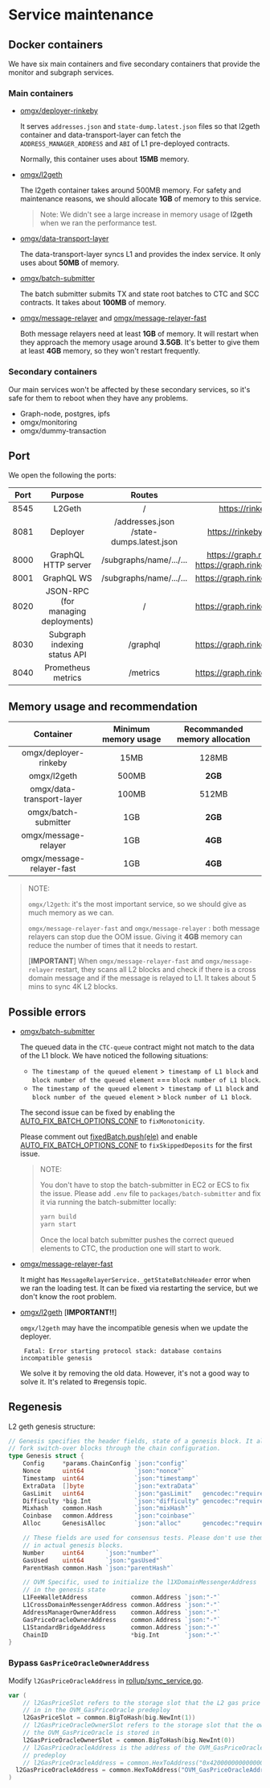 # Service maintenance

## Docker containers

We have six main containers and five secondary containers that provide the monitor and subgraph services.

### Main containers

* [omgx/deployer-rinkeby](https://hub.docker.com/layers/omgx/deployer-rinkeby/production-v1/images/sha256-8ca509eb7a830ee862318225a2d5558f868d139a745edaff448ec3ccb90965e8?context=repo)

  It serves `addresses.json` and `state-dump.latest.json` files so that l2geth container and data-transport-layer can fetch the `ADDRESS_MANAGER_ADDRESS` and `ABI` of L1 pre-deployed contracts.

  Normally, this container uses about **15MB** memory.

* [omgx/l2geth](https://hub.docker.com/layers/156092279/omgx/l2geth/production-v1/images/sha256-d5f099b01629da9ca93af25705d326d90bb7d100695e0a66cc920871705ff890?context=repo)

  The l2geth container takes around 500MB memory. For safety and maintenance reasons, we should allocate **1GB** of memory to this service.

  > Note: We didn't see a large increase in memory usage of **l2geth** when we ran the performance test.

* [omgx/data-transport-layer](https://hub.docker.com/layers/156092207/omgx/data-transport-layer/production-v1/images/sha256-07d4415aab46863b8c7996c1c40f6221f3ac3f697485ccc262a3a6f0478aa4fb?context=repo)

  The data-transport-layer syncs L1 and provides the index service. It only uses about **50MB** of memory.

* [omgx/batch-submitter](https://hub.docker.com/layers/156091606/omgx/batch-submitter/production-v1/images/sha256-b3e61c1350b94cca73853867e1267e6f0e197ffbf7661f76c5c373e85eb3e70f?context=repo)

  The batch submitter submits TX and state root batches to CTC and SCC contracts. It takes about **100MB** of memory.

* [omgx/message-relayer](https://hub.docker.com/layers/156091959/omgx/message-relayer/production-v1/images/sha256-52ae4dbe41895c331ee3dc05955ad8c50c1319f91aaf3b4747d3ded2305382b4?context=repo) and [omgx/message-relayer-fast](https://hub.docker.com/layers/156091184/omgx/message-relayer-fast/production-v1/images/sha256-4e973130ca9cd5704ae3ce83f8c01682851b73835753268203bba91df7213167?context=repo)

  Both message relayers need at least **1GB** of memory. It will restart when they approach the memory usage around **3.5GB**. It's better to give them at least **4GB** memory, so they won't restart frequently.

### Secondary containers

Our main services won't be affected by these secondary services, so it's safe for them to reboot when they have any problems.

* Graph-node, postgres, ipfs
* omgx/monitoring
* omgx/dummy-transaction

## Port

We open the following the ports:

| **Port** |                **Purpose**                |                  **Routes**                   |                             URL                              | **Permission** |
| :------: | :---------------------------------------: | :-------------------------------------------: | :----------------------------------------------------------: | :------------: |
|   8545   |                  L2Geth                   |                       /                       |                 https://rinkeby.omgx.network                 |     Public     |
|   8081   |                 Deployer                  | /addresses.json<br />/state-dumps.latest.json |              https://rinkeby.omgx.network:8081               |     Public     |
|   8000   |            GraphQL HTTP server            |            /subgraphs/name/.../...            | https://graph.rinkeby.omgx.network <br />https://graph.rinkeby.omgx.network:8000 |     Public     |
|   8001   |                GraphQL WS                 |            /subgraphs/name/.../...            |           https://graph.rinkeby.omgx.network:8001            |     Public     |
|   8020   | JSON-RPC<br /> (for managing deployments) |                       /                       |           https://graph.rinkeby.omgx.network:8020            |    Private     |
|   8030   |       Subgraph indexing status API        |                   /graphql                    |           https://graph.rinkeby.omgx.network:8030            |     Public     |
|   8040   |            Prometheus metrics             |                   /metrics                    |           https://graph.rinkeby.omgx.network:8040            |     Public     |

## Memory usage and recommendation

|         Container         | Minimum memory usage | Recommanded memory allocation |
| :-----------------------: | :------------------: | :---------------------------: |
|   omgx/deployer-rinkeby   |         15MB         |             128MB             |
|        omgx/l2geth        |        500MB         |            **2GB**            |
| omgx/data-transport-layer |        100MB         |             512MB             |
|   omgx/batch-submitter    |         1GB          |            **2GB**            |
|   omgx/message-relayer    |         1GB          |            **4GB**            |
| omgx/message-relayer-fast |         1GB          |            **4GB**            |

> NOTE:
>
> `omgx/l2geth`: it's the most important service, so we should give as much memory as we can.
>
> `omgx/message-relayer-fast` and `omgx/message-relayer` : both message relayers can stop due the OOM issue. Giving it **4GB** memory can reduce the number of times that it needs to restart. 
>
> [**IMPORTANT**] When `omgx/message-relayer-fast` and `omgx/message-relayer` restart, they scans all L2 blocks and check if there is a cross domain message and if the message is relayed to L1. It takes about 5 mins to sync 4K L2 blocks.

## Possible errors

* [omgx/batch-submitter](https://hub.docker.com/layers/156091606/omgx/batch-submitter/production-v1/images/sha256-b3e61c1350b94cca73853867e1267e6f0e197ffbf7661f76c5c373e85eb3e70f?context=repo)

  The queued data in the `CTC-queue` contract might not match to the data of the L1 block. We have noticed the following situations:

  * `The timestamp of the queued element` >` timestamp of L1 block` and `block number of the queued element` === `block number of L1 block`.
  * `The timestamp of the queued element` >` timestamp of L1 block` and `block number of the queued element` > `block number of L1 block`.

  The second issue can be fixed by enabling the [AUTO_FIX_BATCH_OPTIONS_CONF](https://github.com/omgnetwork/optimism/blob/8fd511e608744f182f8a10e6fb5aa5d27f581860/packages/batch-submitter/src/exec/run-batch-submitter.ts#L241) to `fixMonotonicity`.

  Please comment out [fixedBatch.push(ele)](https://github.com/omgnetwork/optimism/blob/8fd511e608744f182f8a10e6fb5aa5d27f581860/packages/batch-submitter/src/batch-submitter/tx-batch-submitter.ts#L492) and enable [AUTO_FIX_BATCH_OPTIONS_CONF](https://github.com/omgnetwork/optimism/blob/8fd511e608744f182f8a10e6fb5aa5d27f581860/packages/batch-submitter/src/exec/run-batch-submitter.ts#L241) to `fixSkippedDeposits` for the first issue.

  > NOTE:
  >
  > You don't have to stop the batch-submitter in EC2 or ECS to fix the issue. Please add `.env` file to `packages/batch-submitter` and fix it via running the batch-submitter locally:
  >
  > ```bash
  > yarn build
  > yarn start
  > ```
  >
  > Once the local batch submitter pushes the correct queued elements to CTC, the production one will start to work.

* [omgx/message-relayer-fast](https://hub.docker.com/layers/156091184/omgx/message-relayer-fast/production-v1/images/sha256-4e973130ca9cd5704ae3ce83f8c01682851b73835753268203bba91df7213167?context=repo)

  It might has `MessageRelayerService._getStateBatchHeader` error when we ran the loading test. It can be fixed via restarting the service, but we don't know the root problem.

* [omgx/l2geth](https://hub.docker.com/layers/156092279/omgx/l2geth/production-v1/images/sha256-d5f099b01629da9ca93af25705d326d90bb7d100695e0a66cc920871705ff890?context=repo) [**IMPORTANT!!**]

  `omgx/l2geth` may have the incompatible genesis when we update the deployer.

  ```
   Fatal: Error starting protocol stack: database contains incompatible genesis
  ```

  We solve it by removing the old data. However, it's not a good way to solve it. It's related to #regensis topic.

## Regenesis

L2 geth genesis structure:

```go
// Genesis specifies the header fields, state of a genesis block. It also defines hard
// fork switch-over blocks through the chain configuration.
type Genesis struct {
	Config     *params.ChainConfig `json:"config"`
	Nonce      uint64              `json:"nonce"`
	Timestamp  uint64              `json:"timestamp"`
	ExtraData  []byte              `json:"extraData"`
	GasLimit   uint64              `json:"gasLimit"   gencodec:"required"`
	Difficulty *big.Int            `json:"difficulty" gencodec:"required"`
	Mixhash    common.Hash         `json:"mixHash"`
	Coinbase   common.Address      `json:"coinbase"`
	Alloc      GenesisAlloc        `json:"alloc"      gencodec:"required"`

	// These fields are used for consensus tests. Please don't use them
	// in actual genesis blocks.
	Number     uint64      `json:"number"`
	GasUsed    uint64      `json:"gasUsed"`
	ParentHash common.Hash `json:"parentHash"`

	// OVM Specific, used to initialize the l1XDomainMessengerAddress
	// in the genesis state
	L1FeeWalletAddress            common.Address `json:"-"`
	L1CrossDomainMessengerAddress common.Address `json:"-"`
	AddressManagerOwnerAddress    common.Address `json:"-"`
	GasPriceOracleOwnerAddress    common.Address `json:"-"`
	L1StandardBridgeAddress       common.Address `json:"-"`
	ChainID                       *big.Int       `json:"-"`
}
```

### Bypass `GasPriceOracleOwnerAddress`

Modify `l2GasPriceOracleAddress` in [rollup/sync_service.go](https://github.com/omgnetwork/optimism/blob/9e07036f61a02ffb23eff405c3274f5f24950ad5/l2geth/rollup/sync_service.go#L49).

```go
var (
	// l2GasPriceSlot refers to the storage slot that the L2 gas price is stored
	// in in the OVM_GasPriceOracle predeploy
	l2GasPriceSlot = common.BigToHash(big.NewInt(1))
	// l2GasPriceOracleOwnerSlot refers to the storage slot that the owner of
	// the OVM_GasPriceOracle is stored in
	l2GasPriceOracleOwnerSlot = common.BigToHash(big.NewInt(0))
	// l2GasPriceOracleAddress is the address of the OVM_GasPriceOracle
	// predeploy
	// l2GasPriceOracleAddress = common.HexToAddress("0x420000000000000000000000000000000000000F")
  l2GasPriceOracleAddress = common.HexToAddress("OVM_GasPriceOracleAddress")
)
```

